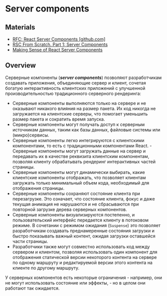 # Server components

## Materials

- [RFC: React Server Components [github.com]](https://github.com/reactjs/rfcs/blob/main/text/0188-server-components.md)
- [RSC From Scratch. Part 1: Server Components](https://github.com/reactwg/server-components/discussions/5)
- [Making Sense of React Server Components](https://www.joshwcomeau.com/react/server-components/)

## Overview

Серверные компоненты (***server components***) позволяют разработчикам создавать приложения, объединяющие сервер и клиент, сочетая богатую интерактивность клиентских приложений с улучшенной производительностью традиционного серверного рендеринга:

- Серверные компоненты  выполняются только на сервере и не оказывают никакого влияния на размер пакета. Их код никогда не загружается на клиентские серверы, что помогает уменьшить размер пакета и сократить время запуска.
- Серверные компоненты  могут получать доступ к серверным источникам данных, таким как базы данных, файловые системы или (микро)сервисы.
- Серверные компоненты  легко интегрируются с клиентскими компонентами, то есть с традиционными компонентами React. - Серверные компоненты  могут загружать данные на сервер и передавать их в качестве реквизита клиентским компонентам, позволяя клиенту обрабатывать рендеринг интерактивных частей страницы.
- Серверные компоненты  могут динамически выбирать, какие клиентские компоненты отображать, что позволяет клиентам загружать только минимальный объем кода, необходимый для отображения страницы.
- Серверные компоненты  сохраняют состояние клиента при перезагрузке. Это означает, что состояние клиента, фокус и даже текущая анимация не нарушаются и не сбрасываются при повторной загрузке дерева серверных компонентов.
- Серверные компоненты  визуализируются постепенно, и пользовательский интерфейс передается клиенту в потоковом режиме. В сочетании с режимом ожидания (`Suspense`) это позволяет разработчикам создавать преднамеренные состояния загрузки и быстро показывать важный контент, ожидая загрузки оставшейся части страницы.
- Разработчики также могут совместно использовать код между сервером и клиентом, позволяя использовать один компонент для отображения статической версии некоторого контента на сервере по одному маршруту и редактируемой версии этого контента на клиенте по другому маршруту.

У серверных компонентов есть некоторые ограничения - например, они не могут использовать состояние или эффекты, - но в целом они работают так ожидается.
